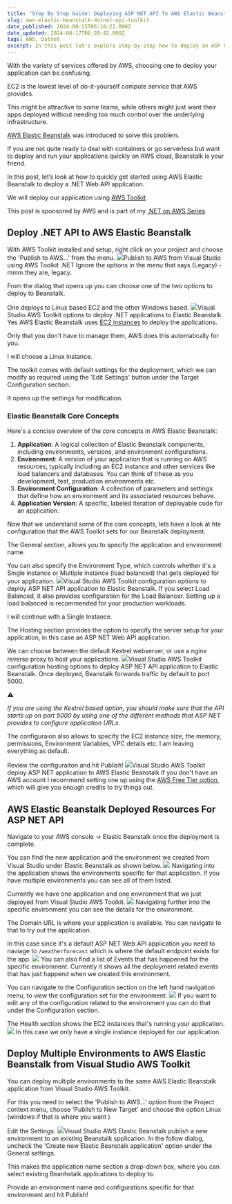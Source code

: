```yaml
---
title: "Step By Step Guide: Deploying ASP NET API To AWS Elastic Beanstalk Using Visual Studio Toolkit"
slug: aws-elastic-beanstalk-dotnet-api-toolkit
date_published: 2024-08-15T06:18:21.000Z
date_updated: 2024-08-17T06:28:42.000Z
tags: AWS, Dotnet
excerpt: In this post let's explore step-by-step how to deploy an ASP NET Web API application to AWS Elastic Beanstalk. We will use the Visual Studio Toolkit to deploy the application and create multiple environments.
---
```


With the variety of services offered by AWS, choosing one to deploy your application can be confusing.

EC2 is the lowest level of do-it-yourself compute service that AWS provides.

This might be attractive to some teams, while others might just want their apps deployed without needing too much control over the underlying infrastructure.

[AWS Elastic Beanstalk](https://aws.amazon.com/elasticbeanstalk/) was introduced to solve this problem.

If you are not quite ready to deal with containers or go serverless but want to deploy and run your applications quickly on AWS cloud, Beanstalk is your friend.

In this post, let’s look at how to quickly get started using AWS Elastic Beanstalk to deploy a .NET Web API application.

We will deploy our application using [AWS Toolkit](https://www.youtube.com/watch?v=jwRs45mA568)

This post is sponsored by AWS and is part of my [.NET on AWS Series](__GHOST_URL__/blog/tag/aws/)

## Deploy .NET API to AWS Elastic Beanstalk

With AWS Toolkit installed and setup, right click on your project and choose the 'Publish to AWS...' from the menu.
![](__GHOST_URL__/content/images/2024/08/image-15.png)Publish to AWS from Visual Studio using AWS Toolkit .NET
Ignore the options in the menu that says (Legacy) - mmm they are, legacy.

From the dialog that opens up you can choose one of the two options to deploy to Beanstalk. 

One deploys to Linux based EC2 and the other Windows based. 
![](__GHOST_URL__/content/images/2024/08/image-17.png)Visual Studio AWS Toolkit options to deploy .NET applications to Elastic Beanstalk.
Yes AWS Elastic Beanstalk uses [EC2 instances](__GHOST_URL__/blog/amazon-ec2-dotnet-api-hosting/) to deploy the applications. 

Only that you don't have to manage them, AWS does this automatically for you.

I will choose a Linux instance.

The toolkit comes with default settings for the deployment, which we can modify as required using the 'Edit Settings' button under the Target Configuration section.

It opens up the settings for modification.

### Elastic Beanstalk Core Concepts

Here's a concise overview of the core concepts in AWS Elastic Beanstalk:

1. **Application**: A logical collection of Elastic Beanstalk components, including environments, versions, and environment configurations.
2. **Environment**: A version of your application that is running on AWS resources, typically including an EC2 instance and other services like load balancers and databases. You can think of trhese as you development, test, production environments etc.
3. **Environment Configuration**: A collection of parameters and settings that define how an environment and its associated resources behave.
4. **Application Version**: A specific, labeled iteration of deployable code for an application.

Now that we understand some of the core concepts, lets have a look at hte configuration that the AWS Toolkit sets for our Beanstalk deployment.

The General section, allows you to specify the application and environment name. 

You can also specify the Environment Type, which controls whether it's a Single instance or  Multiple instance (load balanced) that gets deployed for your application. 
![](__GHOST_URL__/content/images/2024/08/image-18.png)Visual Studio AWS Toolkit configuration options to deploy ASP NET API application to Elastic Beanstalk.
If you select Load Balanced, it also provides configuration for the Load Balancer. Setting up a load balanced is recommended for your production workloads. 

I will continue with a Single Instance.

The Hosting section provides the option to specify the server setup for your application, in this case an ASP NET Web API application. 

We can choose between the default Kestrel webserver, or use a nginx reverse proxy to host your applications. 
![](__GHOST_URL__/content/images/2024/08/image-19.png)Visual Studio AWS Toolkit configuration hosting options to deploy ASP NET API application to Elastic Beanstalk.
Once deployed, Beanstalk forwards traffic by default to port 5000. 

⚠️

*If you are using the Kestrel based option, you should make sure that the API starts up on port 5000 by using one of the different methods that ASP NET provides to configure application URLs.*

The configuraion also allows to specify the EC2 instance size, the memory, permissions, Environment Variables, VPC details etc. I am leaving everything as default.

Review the configuraiton and hit Publish!
![](__GHOST_URL__/content/images/2024/08/image-20.png)Visual Studio AWS Toolkit deploy ASP NET application to AWS Elastic Beanstalk
If you don't have an AWS account I recommend setting one up using the [AWS Free Tier option](https://aws.amazon.com/free/), which will give you enough credits to try things out.

## AWS Elastic Beanstalk Deployed Resources For ASP NET API

Navigate to your AWS console → Elastic Beanstalk once the deployment is complete.

You can find the new application and the environment we created from Visual Studio under Elastic Beanstalk as shown below.
![](__GHOST_URL__/content/images/2024/08/image-21.png)
Navigating into the application shows the environments specific for that application. If you have multiple environments you can see all of them listed.

Currently we have one application and one environment that we just deployed from Visual Studio AWS Toolkit.
![](__GHOST_URL__/content/images/2024/08/image-22.png)
Navigating further into the specific environment you can see the details for the environment. 

The Domain URL is where your application is available. You can navigate to that to try out the application.

In this case since it's a default ASP NET Web API application you need to naviage to `/weatherforecast` which is where the default endpoint exists for the app. 
![](__GHOST_URL__/content/images/2024/08/image-23.png)
You can also find a list of Events that has happened for the specific environment. Currently it shows all the deployment related events that has just happend when we created this environment.

You can navigate to the Configuration section on the left hand navigation menu, to view the configuration set for the environment.
![](__GHOST_URL__/content/images/2024/08/image-24.png)
If you want to edit any of the configuration related to the environment you can do that under the Configuration section.

The Health section shows the EC2 instances that's running your application.
![](__GHOST_URL__/content/images/2024/08/image-25.png)
In this case we only have a single instance deployed for our application.

## Deploy Multiple Environments to AWS Elastic Beanstalk from Visual Studio AWS Toolkit

You can deploy multiple environments to the same AWS Elastic Beanstalk application from Visual Studio AWS Toolkit. 

For this you need to select the 'Publish to AWS...' option from the Project context menu, choose 'Publish to New Target' and choose the option Linux (windows if that is where you want )

Edit the Settings.
![](__GHOST_URL__/content/images/2024/08/image-26.png)Visual Studio AWS Elastic Beanstalk publish a new environment to an existing Beanstalk spplication.
In the follow dialog, uncheck the 'Create new Elastic Beanstalk application' option under the General settings.

This makes the application name section a drop-down box, where you can select existing Beanhstalk applications to deploy to. 

Provide an environment name and configurations specific for that environment and hit Publish!
